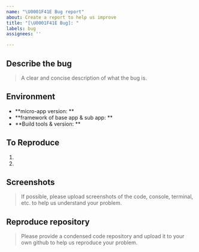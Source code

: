 ```yaml
---
name: "\U0001F41E Bug report"
about: Create a report to help us improve
title: "[\U0001F41E Bug]: "
labels: bug
assignees: ''

---
```


## Describe the bug
> A clear and concise description of what the bug is.

## Environment
- **micro-app version: **
- **framework of base app & sub app: **
- **Build tools & version: **

## To Reproduce
1.
2.

## Screenshots
> If possible, please upload screenshots of the code, console, terminal, etc. to help us understand your problem.

## Reproduce repository
> Please provide a condensed code repository and upload it to your own github to help us reproduce your problem.
